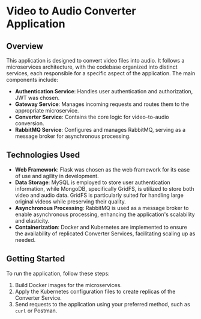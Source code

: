 # Video to Audio Converter Application

## Overview

This application is designed to convert video files into audio. It follows a microservices architecture, with the codebase organized into distinct services, each responsible for a specific aspect of the application. The main components include:

- **Authentication Service**: Handles user authentication and authorization, JWT was chosen.
- **Gateway Service**: Manages incoming requests and routes them to the appropriate microservice.
- **Converter Service**: Contains the core logic for video-to-audio conversion.
- **RabbitMQ Service**: Configures and manages RabbitMQ, serving as a message broker for asynchronous processing.

## Technologies Used

- **Web Framework**: Flask was chosen as the web framework for its ease of use and agility in development.
- **Data Storage**: MySQL is employed to store user authentication information, while MongoDB, specifically GridFS, is utilized to store both video and audio data. GridFS is particularly suited for handling large original videos while preserving their quality.
- **Asynchronous Processing**: RabbitMQ is used as a message broker to enable asynchronous processing, enhancing the application's scalability and elasticity.
- **Containerization**: Docker and Kubernetes are implemented to ensure the availability of replicated Converter Services, facilitating scaling up as needed.

## Getting Started

To run the application, follow these steps:

1. Build Docker images for the microservices.
2. Apply the Kubernetes configuration files to create replicas of the Converter Service.
3. Send requests to the application using your preferred method, such as `curl` or Postman.


